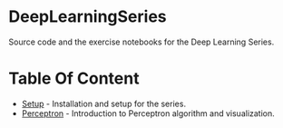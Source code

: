 # DeepLearningSeries
Source code and the exercise notebooks for the Deep Learning Series.

# Table Of Content
*  [Setup](https://github.com/thunderbo1t/DeepLearningSeries/tree/master/Setup) - Installation and setup for the series.
*  [Perceptron](https://github.com/thunderbo1t/DeepLearningSeries/tree/master/Perceptron) - Introduction to Perceptron algorithm and visualization.

